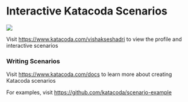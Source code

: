 # Interactive Katacoda Scenarios

[![](http://shields.katacoda.com/katacoda/vishakseshadri/count.svg)](https://www.katacoda.com/vishakseshadri "Get your profile on Katacoda.com")

Visit https://www.katacoda.com/vishakseshadri to view the profile and interactive scenarios

### Writing Scenarios
Visit https://www.katacoda.com/docs to learn more about creating Katacoda scenarios

For examples, visit https://github.com/katacoda/scenario-example
